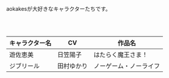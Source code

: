 aokakesが大好きなキャラクターたちです。  

<br>
<br>

|キャラクター名|CV|作品名|
|---|---|---|
|遊佐恵美|日笠陽子|はたらく魔王さま！|
|ジブリール|田村ゆかり|ノーゲーム・ノーライフ|